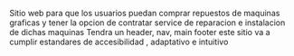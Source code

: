 Sitio web para que los usuarios puedan comprar repuestos de maquinas graficas y tener la opcion de contratar service de reparacion e instalacion de dichas maquinas 
Tendra un header, nav, main footer
este sitio va a cumplir estandares de accesibilidad , adaptativo e intuitivo
